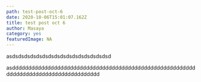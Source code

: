 ```yaml
---
path: test-post-oct-6
date: 2020-10-06T15:01:07.162Z
title: test post oct 6
author: Masaya
category: yes
featuredImage: NA
---
```

asdsdsdsdsdsdsdsdsdsdsdsdsdsdsdsdsd

asdddddddddddddddddddddddddddddddddddddddddddddddddddddddddddddddddddddddddddddddddddddd